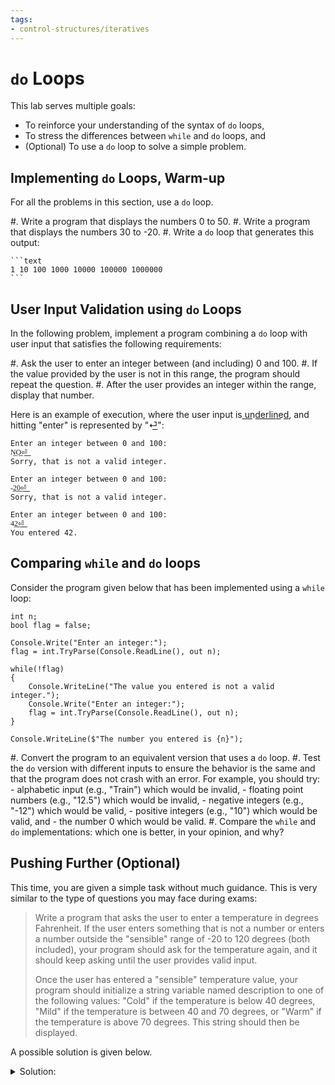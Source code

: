 ```yaml
---
tags:
- control-structures/iteratives
---
```


#  `do` Loops

This lab serves multiple goals:

- To reinforce your understanding of the syntax of `do` loops,
- To stress the differences between `while` and `do` loops, and
- (Optional) To use a `do` loop to solve a simple problem.

<!--
## do Loops

Before writing code, think through the following problems:

- In your own words, what is the difference between `while` and `do` loops?
- Can you think of a problem where
    - using `while` is preferable over `do`?
    - using `do` is preferable over `while`?
-->

## Implementing `do` Loops, Warm-up

For all the problems in this section, use a `do` loop.

#. Write a program that displays the numbers 0 to 50.
#. Write a program that displays the numbers 30 to -20.
#. Write a `do` loop that generates this output:

    ```text
    1 10 100 1000 10000 100000 1000000
    ```

## User Input Validation using `do` Loops

In the following problem, implement a program combining a `do` loop with user input that satisfies the following requirements:

#. Ask the user to enter an integer between (and including) 0 and 100.
#. If the value provided by the user is not in this range, the program should repeat the question.
#. After the user provides an integer within the range, display that number.

Here is an example of execution, where the user input is u͟n͟d͟e͟r͟l͟i͟n͟e͟d͟, and hitting "enter" is represented by "⏎͟":

```text
Enter an integer between 0 and 100:
N͟O͟⏎͟
Sorry, that is not a valid integer.

Enter an integer between 0 and 100:
-͟2͟0͟⏎͟
Sorry, that is not a valid integer.

Enter an integer between 0 and 100:
4͟2͟⏎͟
You entered 42.
```

## Comparing `while` and `do` loops

Consider the program given below that has been implemented using a `while` loop:

```
int n;
bool flag = false;

Console.Write("Enter an integer:");
flag = int.TryParse(Console.ReadLine(), out n);

while(!flag)
{
    Console.WriteLine("The value you entered is not a valid integer.");
    Console.Write("Enter an integer:");
    flag = int.TryParse(Console.ReadLine(), out n);
}

Console.WriteLine($"The number you entered is {n}");
```

#. Convert the program to an equivalent version that uses a `do` loop.
#. Test the `do` version with different inputs to ensure the behavior is the same and that the program does not crash with an error. For example, you should try:
    - alphabetic input (e.g., "Train") which would be invalid,
    - floating point numbers (e.g., "12.5") which would be invalid,
    - negative integers (e.g., "-12") which would be valid,
    - positive integers (e.g., "10") which would be valid, and 
    - the number 0 which would be valid.
#. Compare the `while` and `do` implementations: which one is better, in your opinion, and why?


## Pushing Further (Optional)

This time, you are given a simple task without much guidance. 
This is very similar to the type of questions you may face during exams:

> Write a program that asks the user to enter a temperature in degrees Fahrenheit. If the user enters something that is not a number or enters a number outside the "sensible" range of -20 to 120 degrees (both included), your program should ask for the temperature again, and it should keep asking until the user provides valid input.
> 
> Once the user has entered a "sensible" temperature value, your program should initialize a string variable named description to one of the following values: "Cold" if the temperature is below 40 degrees, "Mild" if the temperature is between 40 and 70 degrees, or "Warm" if the temperature is above 70 degrees. This string should then be displayed.

A possible solution is given below.

<details><summary>Solution:</summary>

A possible solution, using `do` is:

```
int temp = 0;
bool tempConvert;
do{
    Console.Write("What's the current temperature outside?: ");
    string strTemp = Console.ReadLine();
    tempConvert = int.TryParse(strTemp, out temp);
    if (tempConvert == false)
        Console.WriteLine("That's not a temperature, that's a word.");
    else if (temp <= -20 || temp >= 120)
        Console.WriteLine("That's not possible. Be serious.");
} while (temp <= -20 || temp >= 120 || tempConvert == false);

string description;

if (temp < 40) {description = "cold";}
else if (temp <= 70){description = "mild";} // Note that we know that temp >= 40 holds at this point. 
else {description = "warm";} // Note that we know that temp > 70 holds at this point.

Console.WriteLine($"Wow, it's {description} outside today...");
```
</details>
